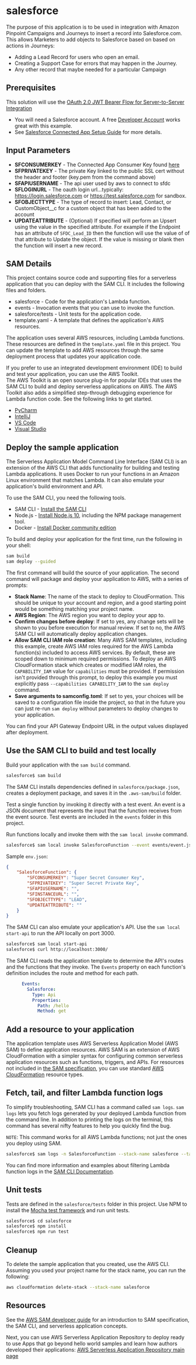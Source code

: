 # salesforce
The purpose of this application is to be used in integration with Amazon Pinpoint Campaigns and Journeys to insert a record into Salesforce.com.  This allows Marketers to add objects to Salesforce based on based on actions in Journeys:
- Adding a Lead Record for users who open an email.
- Creating a Support Case for errors that may happen in the Journey.
- Any other record that maybe needed for a particular Campaign

## Prerequisites
This solution will use the [OAuth 2.0 JWT Bearer Flow for Server-to-Server Integration](https://help.salesforce.com/articleView?id=remoteaccess_oauth_jwt_flow.htm&type=5) 

- You will need a Salesforce account.  A free [Developer Account](https://developer.salesforce.com) works great with this example.
- See [Salesforce Connected App Setup Guide](https://github.com/aws-samples/amazon-pinpoint-salesforce-channel/blob/master/sfdc_connected_app_setup.md) for more details.

## Input Parameters
- **SFCONSUMERKEY** - The Connected App Consumer Key found [here](https://github.com/aws-samples/amazon-pinpoint-salesforce-channel/blob/master/sfdc_connected_app_setup.md)
- **SFPRIVATEKEY** - The private Key linked to the public SSL cert without the header and footer (key.pem from the command above)
- **SFAPIUSERNAME** - The api user used by aws to connect to sfdc
- **SFLOGINURL** - The oauth login url...typically: https://login.salesforce.com or https://test.salesforce.com for sandbox.
- **SFOBJECTTYPE** - The type of record to insert: Lead, Contact, or CustomObject__c for a custom object that has been added to the account
- **UPDATEATTRIBUTE** - (Optional) If specified will perform an Upsert using the value in the specified attribute.  For example if the Endpoint has an attribute of `SFDC_Lead_ID` then the function will use the value of of that attribute to Update the object.  If the value is missing or blank then the function will insert a new record.

## SAM Details
This project contains source code and supporting files for a serverless application that you can deploy with the SAM CLI. It includes the following files and folders.

- salesforce - Code for the application's Lambda function.
- events - Invocation events that you can use to invoke the function.
- salesforce/tests - Unit tests for the application code. 
- template.yaml - A template that defines the application's AWS resources.

The application uses several AWS resources, including Lambda functions. These resources are defined in the `template.yaml` file in this project. You can update the template to add AWS resources through the same deployment process that updates your application code.

If you prefer to use an integrated development environment (IDE) to build and test your application, you can use the AWS Toolkit.  
The AWS Toolkit is an open source plug-in for popular IDEs that uses the SAM CLI to build and deploy serverless applications on AWS. The AWS Toolkit also adds a simplified step-through debugging experience for Lambda function code. See the following links to get started.

* [PyCharm](https://docs.aws.amazon.com/toolkit-for-jetbrains/latest/userguide/welcome.html)
* [IntelliJ](https://docs.aws.amazon.com/toolkit-for-jetbrains/latest/userguide/welcome.html)
* [VS Code](https://docs.aws.amazon.com/toolkit-for-vscode/latest/userguide/welcome.html)
* [Visual Studio](https://docs.aws.amazon.com/toolkit-for-visual-studio/latest/user-guide/welcome.html)

## Deploy the sample application

The Serverless Application Model Command Line Interface (SAM CLI) is an extension of the AWS CLI that adds functionality for building and testing Lambda applications. It uses Docker to run your functions in an Amazon Linux environment that matches Lambda. It can also emulate your application's build environment and API.

To use the SAM CLI, you need the following tools.

* SAM CLI - [Install the SAM CLI](https://docs.aws.amazon.com/serverless-application-model/latest/developerguide/serverless-sam-cli-install.html)
* Node.js - [Install Node.js 10](https://nodejs.org/en/), including the NPM package management tool.
* Docker - [Install Docker community edition](https://hub.docker.com/search/?type=edition&offering=community)

To build and deploy your application for the first time, run the following in your shell:

```bash
sam build
sam deploy --guided
```

The first command will build the source of your application. The second command will package and deploy your application to AWS, with a series of prompts:

* **Stack Name**: The name of the stack to deploy to CloudFormation. This should be unique to your account and region, and a good starting point would be something matching your project name.
* **AWS Region**: The AWS region you want to deploy your app to.
* **Confirm changes before deploy**: If set to yes, any change sets will be shown to you before execution for manual review. If set to no, the AWS SAM CLI will automatically deploy application changes.
* **Allow SAM CLI IAM role creation**: Many AWS SAM templates, including this example, create AWS IAM roles required for the AWS Lambda function(s) included to access AWS services. By default, these are scoped down to minimum required permissions. To deploy an AWS CloudFormation stack which creates or modified IAM roles, the `CAPABILITY_IAM` value for `capabilities` must be provided. If permission isn't provided through this prompt, to deploy this example you must explicitly pass `--capabilities CAPABILITY_IAM` to the `sam deploy` command.
* **Save arguments to samconfig.toml**: If set to yes, your choices will be saved to a configuration file inside the project, so that in the future you can just re-run `sam deploy` without parameters to deploy changes to your application.

You can find your API Gateway Endpoint URL in the output values displayed after deployment.

## Use the SAM CLI to build and test locally

Build your application with the `sam build` command.

```bash
salesforce$ sam build
```

The SAM CLI installs dependencies defined in `salesforce/package.json`, creates a deployment package, and saves it in the `.aws-sam/build` folder.

Test a single function by invoking it directly with a test event. An event is a JSON document that represents the input that the function receives from the event source. Test events are included in the `events` folder in this project.

Run functions locally and invoke them with the `sam local invoke` command. 

```bash
salesforce$ sam local invoke SalesforceFunction --event events/event.json  --env-vars env.json
```

Sample `env.json`:
```json
{
    "SalesforceFunction": {
        "SFCONSUMERKEY": "Super Secret Consumer Key",
        "SFPRIVATEKEY": "Super Secret Private Key",
        "SFAPIUSERNAME": "",
        "SFINSTANCEURL": "",
        "SFOBJECTTYPE": "LEAD",
        "UPDATEATTRIBUTE": ""
    }
}
```

The SAM CLI can also emulate your application's API. Use the `sam local start-api` to run the API locally on port 3000.

```bash
salesforce$ sam local start-api
salesforce$ curl http://localhost:3000/
```

The SAM CLI reads the application template to determine the API's routes and the functions that they invoke. The `Events` property on each function's definition includes the route and method for each path.

```yaml
      Events:
        Salesforce:
          Type: Api
          Properties:
            Path: /hello
            Method: get
```

## Add a resource to your application
The application template uses AWS Serverless Application Model (AWS SAM) to define application resources. AWS SAM is an extension of AWS CloudFormation with a simpler syntax for configuring common serverless application resources such as functions, triggers, and APIs. For resources not included in [the SAM specification](https://github.com/awslabs/serverless-application-model/blob/master/versions/2016-10-31.md), you can use standard [AWS CloudFormation](https://docs.aws.amazon.com/AWSCloudFormation/latest/UserGuide/aws-template-resource-type-ref.html) resource types.

## Fetch, tail, and filter Lambda function logs

To simplify troubleshooting, SAM CLI has a command called `sam logs`. `sam logs` lets you fetch logs generated by your deployed Lambda function from the command line. In addition to printing the logs on the terminal, this command has several nifty features to help you quickly find the bug.

`NOTE`: This command works for all AWS Lambda functions; not just the ones you deploy using SAM.

```bash
salesforce$ sam logs -n SalesforceFunction --stack-name salesforce --tail
```

You can find more information and examples about filtering Lambda function logs in the [SAM CLI Documentation](https://docs.aws.amazon.com/serverless-application-model/latest/developerguide/serverless-sam-cli-logging.html).

## Unit tests

Tests are defined in the `salesforce/tests` folder in this project. Use NPM to install the [Mocha test framework](https://mochajs.org/) and run unit tests.

```bash
salesforce$ cd salesforce
salesforce$ npm install
salesforce$ npm run test
```

## Cleanup

To delete the sample application that you created, use the AWS CLI. Assuming you used your project name for the stack name, you can run the following:

```bash
aws cloudformation delete-stack --stack-name salesforce
```

## Resources

See the [AWS SAM developer guide](https://docs.aws.amazon.com/serverless-application-model/latest/developerguide/what-is-sam.html) for an introduction to SAM specification, the SAM CLI, and serverless application concepts.

Next, you can use AWS Serverless Application Repository to deploy ready to use Apps that go beyond hello world samples and learn how authors developed their applications: [AWS Serverless Application Repository main page](https://aws.amazon.com/serverless/serverlessrepo/)

